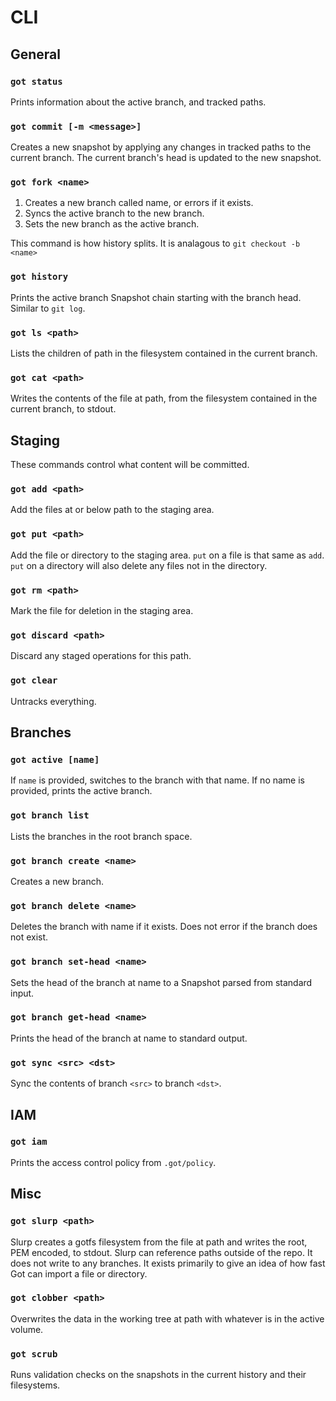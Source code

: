 # CLI

## General

### `got status`
Prints information about the active branch, and tracked paths.

### `got commit [-m <message>]`
Creates a new snapshot by applying any changes in tracked paths to the current branch.
The current branch's head is updated to the new snapshot.

### `got fork <name>`
1. Creates a new branch called name, or errors if it exists.
2. Syncs the active branch to the new branch.
3. Sets the new branch as the active branch.

This command is how history splits.  It is analagous to `git checkout -b <name>`

### `got history`
Prints the active branch Snapshot chain starting with the branch head.
Similar to `git log`.

### `got ls <path>`
Lists the children of path in the filesystem contained in the current branch.

### `got cat <path>`
Writes the contents of the file at path, from the filesystem contained in the current branch, to stdout.

## Staging
These commands control what content will be committed.

### `got add <path>`
Add the files at or below path to the staging area.

### `got put <path>`
Add the file or directory to the staging area.
`put` on a file is that same as `add`.
`put` on a directory will also delete any files not in the directory.

### `got rm <path>`
Mark the file for deletion in the staging area.
 
### `got discard <path>`
Discard any staged operations for this path.

### `got clear`
Untracks everything.

## Branches

### `got active [name]`
If `name` is provided, switches to the branch with that name.  If no name is provided, prints the active branch.

### `got branch list`
Lists the branches in the root branch space.

### `got branch create <name>`
Creates a new branch.

### `got branch delete <name>`
Deletes the branch with name if it exists.
Does not error if the branch does not exist.

### `got branch set-head <name>`
Sets the head of the branch at name to a Snapshot parsed from standard input.

### `got branch get-head <name>`
Prints the head of the branch at name to standard output.

### `got sync <src> <dst>`
Sync the contents of branch `<src>` to branch `<dst>`.

## IAM

### `got iam`
Prints the access control policy from `.got/policy`.

## Misc

### `got slurp <path>`
Slurp creates a gotfs filesystem from the file at path and writes the root, PEM encoded, to stdout.
Slurp can reference paths outside of the repo.
It does not write to any branches.
It exists primarily to give an idea of how fast Got can import a file or directory.

### `got clobber <path>`
Overwrites the data in the working tree at path with whatever is in the active volume.

### `got scrub`
Runs validation checks on the snapshots in the current history and their filesystems.
